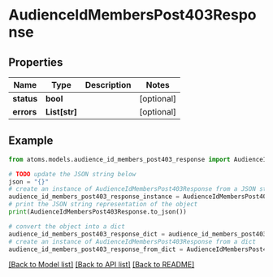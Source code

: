 # AudienceIdMembersPost403Response


## Properties

Name | Type | Description | Notes
------------ | ------------- | ------------- | -------------
**status** | **bool** |  | [optional] 
**errors** | **List[str]** |  | [optional] 

## Example

```python
from atoms.models.audience_id_members_post403_response import AudienceIdMembersPost403Response

# TODO update the JSON string below
json = "{}"
# create an instance of AudienceIdMembersPost403Response from a JSON string
audience_id_members_post403_response_instance = AudienceIdMembersPost403Response.from_json(json)
# print the JSON string representation of the object
print(AudienceIdMembersPost403Response.to_json())

# convert the object into a dict
audience_id_members_post403_response_dict = audience_id_members_post403_response_instance.to_dict()
# create an instance of AudienceIdMembersPost403Response from a dict
audience_id_members_post403_response_from_dict = AudienceIdMembersPost403Response.from_dict(audience_id_members_post403_response_dict)
```
[[Back to Model list]](../README.md#documentation-for-models) [[Back to API list]](../README.md#documentation-for-api-endpoints) [[Back to README]](../README.md)


